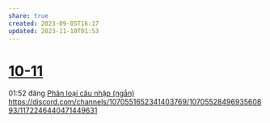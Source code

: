 ```yaml
---
share: true
created: 2023-09-05T16:17
updated: 2023-11-10T01:53
---
```


# [10-11](10-11.md)
01:52 đăng [Phân loại câu nhập (ngắn)](../../../Tr%E1%BA%A5n%20K%E1%BB%B3/4%20Th%C3%A0nh%20ph%E1%BA%A9m/Truy%E1%BB%81n%20th%C3%B4ng/Ph%C3%A2n%20lo%E1%BA%A1i%20c%C3%A2u%20nh%E1%BA%ADp%20(ng%E1%BA%AFn).md) https://discord.com/channels/1070551652341403769/1070552849693560893/1172246440471449631